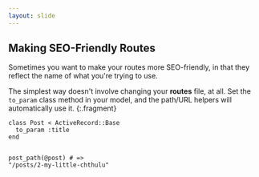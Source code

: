 ```yaml
---
layout: slide
---
```


## Making SEO-Friendly Routes

Sometimes you want to make your routes more SEO-friendly, in that they
reflect the name of what you're trying to use.

The simplest way doesn't involve changing your **routes** file, at all.
Set the `to_param` class method in your model, and the path/URL helpers will automatically use it.
{:.fragment}

<div class="fragment">
<pre><code class="ruby">class Post < ActiveRecord::Base
  to_param :title
end

post_path(@post) # => "/posts/2-my-little-chthulu"</code></pre>
</div>
